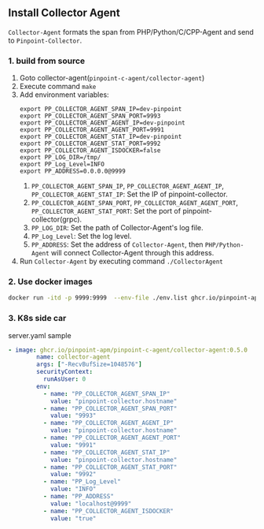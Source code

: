 ## Install Collector Agent
`Collector-Agent` formats the span from PHP/Python/C/CPP-Agent and send to `Pinpoint-Collector`.

### 1. build from source
1. Goto collector-agent(`pinpoint-c-agent/collector-agent`)
2. Execute command `make`
3. Add environment variables:
    ```
    export PP_COLLECTOR_AGENT_SPAN_IP=dev-pinpoint
    export PP_COLLECTOR_AGENT_SPAN_PORT=9993
    export PP_COLLECTOR_AGENT_AGENT_IP=dev-pinpoint
    export PP_COLLECTOR_AGENT_AGENT_PORT=9991
    export PP_COLLECTOR_AGENT_STAT_IP=dev-pinpoint
    export PP_COLLECTOR_AGENT_STAT_PORT=9992
    export PP_COLLECTOR_AGENT_ISDOCKER=false
    export PP_LOG_DIR=/tmp/
    export PP_Log_Level=INFO
    export PP_ADDRESS=0.0.0.0@9999
    ```
    1. `PP_COLLECTOR_AGENT_SPAN_IP`, `PP_COLLECTOR_AGENT_AGENT_IP`, `PP_COLLECTOR_AGENT_STAT_IP`: Set the IP of pinpoint-collector.
    2. `PP_COLLECTOR_AGENT_SPAN_PORT`, `PP_COLLECTOR_AGENT_AGENT_PORT`, `PP_COLLECTOR_AGENT_STAT_PORT`: Set the port of pinpoint-collector(grpc).
    3. `PP_LOG_DIR`: Set the path of Collector-Agent's log file.
    4. `PP_Log_Level`: Set the log level.
    5. `PP_ADDRESS`: Set the address of `Collector-Agent`, then `PHP/Python-Agent` will connect Collector-Agent through this address.
4. Run `Collector-Agent` by executing command `./CollectorAgent`
   
### 2. Use docker images

```sh
docker run -itd -p 9999:9999  --env-file ./env.list ghcr.io/pinpoint-apm/pinpoint-c-agent/collector-agent:0.5.0
```
### 3. K8s side car

server.yaml sample

``` yml
- image: ghcr.io/pinpoint-apm/pinpoint-c-agent/collector-agent:0.5.0
        name: collector-agent
        args: ["-RecvBufSize=1048576"]
        securityContext:
          runAsUser: 0
        env:
          - name: "PP_COLLECTOR_AGENT_SPAN_IP"
            value: "pinpoint-collector.hostname"
          - name: "PP_COLLECTOR_AGENT_SPAN_PORT"
            value: "9993"
          - name: "PP_COLLECTOR_AGENT_AGENT_IP"
            value: "pinpoint-collector.hostname"
          - name: "PP_COLLECTOR_AGENT_AGENT_PORT"
            value: "9991"
          - name: "PP_COLLECTOR_AGENT_STAT_IP"
            value: "pinpoint-collector.hostname"
          - name: "PP_COLLECTOR_AGENT_STAT_PORT"
            value: "9992"
          - name: "PP_Log_Level"
            value: "INFO"
          - name: "PP_ADDRESS"
            value: "localhost@9999"
          - name: "PP_COLLECTOR_AGENT_ISDOCKER"
            value: "true"
```
